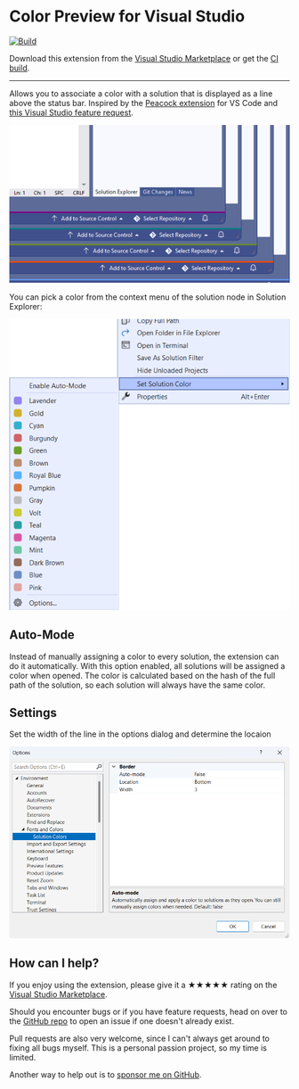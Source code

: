 [marketplace]: https://marketplace.visualstudio.com/items?itemName=MadsKristensen.SolutionColors
[vsixgallery]: http://vsixgallery.com/extension/SolutionColors.dfa813d0-736b-491d-921a-4a3503d41543/
[repo]: https://github.com/madskristensen/SolutionColors

# Color Preview for Visual Studio

[![Build](https://github.com/madskristensen/SolutionColors/actions/workflows/build.yaml/badge.svg)](https://github.com/madskristensen/SolutionColors/actions/workflows/build.yaml)

Download this extension from the [Visual Studio Marketplace][marketplace]
or get the [CI build][vsixgallery].

---

Allows you to associate a color with a solution that is displayed as a line above the status bar. Inspired by the [Peacock extension](https://marketplace.visualstudio.com/items?itemName=johnpapa.vscode-peacock) for VS Code and [this Visual Studio feature request](https://developercommunity.visualstudio.com/t/Per-SolutionFolder-Color-Theme/608136?space=8&ftype=idea).

![Colors](art/colors.png)

You can pick a color from the context menu of the solution node in Solution Explorer:

![Context Menu](art/context-menu.png)

## Auto-Mode
Instead of manually assigning a color to every solution, the extension can do it automatically. With this option enabled, all solutions will be assigned a color when opened. The color is calculated based on the hash of the full path of the solution, so each solution will always have the same color.

## Settings

Set the width of the line in the options dialog and determine the locaion

![Options](art/options.png)

## How can I help?

If you enjoy using the extension, please give it a ★★★★★ rating on the [Visual Studio Marketplace][marketplace].

Should you encounter bugs or if you have feature requests, head on over to the [GitHub repo][repo] to open an issue if one doesn't already exist.

Pull requests are also very welcome, since I can't always get around to fixing all bugs myself. This is a personal passion project, so my time is limited.

Another way to help out is to [sponsor me on GitHub](https://github.com/sponsors/madskristensen).
